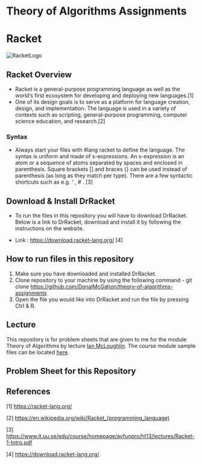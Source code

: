 # Theory of Algorithms Assignments

# Racket
![RacketLogo](https://www.eecs.northwestern.edu/~robby/logos/plt-logo-red-diffuse.png)

## Racket Overview
- Racket is a general-purpose programming language as well as the world’s first ecosystem for developing and deploying new languages.[1]
- One of its design goals is to serve as a platform for language creation, design, and implementation. The language is used in a variety of contexts such as scripting, general-purpose programming, computer science education, and research.[2]
### Syntax
- Always start your files with #lang racket to define the language. The syntax is uniform and made of s-expressions. An s-expression is an atom or a sequence of atoms separated by spaces and enclosed in parenthesis. Square brackets [] and braces {} can be used instead of parenthesis (as long as they match per type). There are a few syntactic shortcuts such as e.g. ' , # . [3]

## Download & Install DrRacket

* To run the files in this repository you will have to download DrRacket. Below is a link to DrRacket, download and install it by following the instructions on the website.

* Link : https://download.racket-lang.org/ [4]

## How to run files in this repository

1. Make sure you have downloaded and installed DrRacket.
1. Clone repository to your machine by using the following command - git clone https://github.com/DonalMcGahon/theory-of-algorithms-assignments
1. Open the file you would like into DrRacket and run the file by pressing Ctrl & R.

## Lecture
 This repository is for problem sheets that are given to me for the module Theory of Algorithms by lecture [Ian McLoughlin](https://ianmcloughlin.github.io/). The course module sample files can be located [here](https://github.com/theory-of-algorithms/example-scheme).

## Problem Sheet for this Repository




## References

[1] https://racket-lang.org/

[2] https://en.wikipedia.org/wiki/Racket_(programming_language)

[3] https://www.it.uu.se/edu/course/homepage/avfunpro/ht13/lectures/Racket-1-Intro.pdf

[4] https://download.racket-lang.org/
